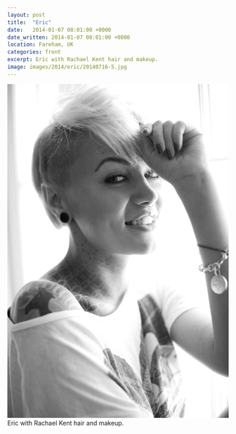 ```yaml
---
layout: post
title:  "Eric"
date:   2014-01-07 08:01:00 +0000
date_written: 2014-01-07 08:01:00 +0000
location: Fareham, UK
categories: front
excerpt: Eric with Rachael Kent hair and makeup.
image: images/2014/eric/20140716-5.jpg
---
```

<img src='/images/2014/eric/20140716-5.jpg'/>
Eric with Rachael Kent hair and makeup.
